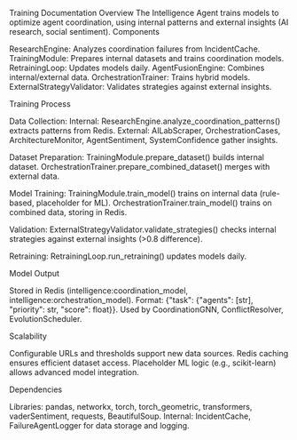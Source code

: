 Training Documentation
Overview
The Intelligence Agent trains models to optimize agent coordination, using internal patterns and external insights (AI research, social sentiment).
Components

ResearchEngine: Analyzes coordination failures from IncidentCache.
TrainingModule: Prepares internal datasets and trains coordination models.
RetrainingLoop: Updates models daily.
AgentFusionEngine: Combines internal/external data.
OrchestrationTrainer: Trains hybrid models.
ExternalStrategyValidator: Validates strategies against external insights.

Training Process

Data Collection:
Internal: ResearchEngine.analyze_coordination_patterns() extracts patterns from Redis.
External: AILabScraper, OrchestrationCases, ArchitectureMonitor, AgentSentiment, SystemConfidence gather insights.


Dataset Preparation:
TrainingModule.prepare_dataset() builds internal dataset.
OrchestrationTrainer.prepare_combined_dataset() merges with external data.


Model Training:
TrainingModule.train_model() trains on internal data (rule-based, placeholder for ML).
OrchestrationTrainer.train_model() trains on combined data, storing in Redis.


Validation:
ExternalStrategyValidator.validate_strategies() checks internal strategies against external insights (>0.8 difference).


Retraining:
RetrainingLoop.run_retraining() updates models daily.



Model Output

Stored in Redis (intelligence:coordination_model, intelligence:orchestration_model).
Format: {"task": {"agents": [str], "priority": str, "score": float}}.
Used by CoordinationGNN, ConflictResolver, EvolutionScheduler.

Scalability

Configurable URLs and thresholds support new data sources.
Redis caching ensures efficient dataset access.
Placeholder ML logic (e.g., scikit-learn) allows advanced model integration.

Dependencies

Libraries: pandas, networkx, torch, torch_geometric, transformers, vaderSentiment, requests, BeautifulSoup.
Internal: IncidentCache, FailureAgentLogger for data storage and logging.
